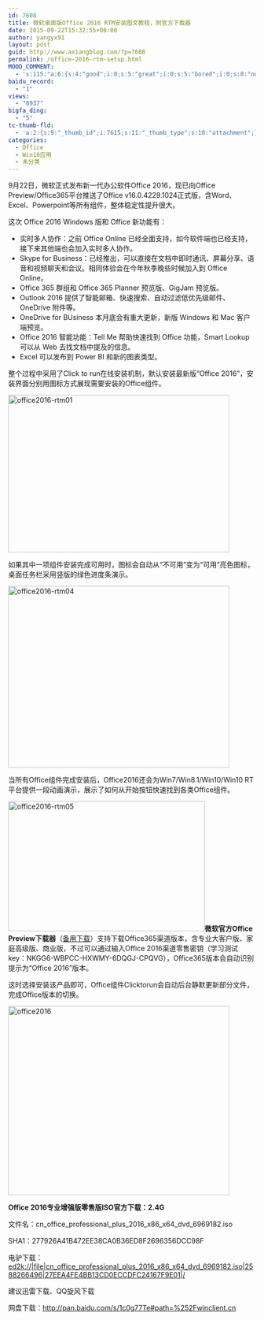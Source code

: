 ```yaml
---
id: 7608
title: 微软桌面版Office 2016 RTM安装图文教程，附官方下载器
date: 2015-09-22T15:32:55+08:00
author: yangyx91
layout: post
guid: http://www.axiangblog.com/?p=7608
permalink: /office-2016-rtm-setup.html
MOOD_COMMENT:
  - 's:115:"a:6:{s:4:"good";i:0;s:5:"great";i:0;s:5:"bored";i:0;s:8:"nonsense";i:0;s:13:"notunderstand";i:0;s:7:"passing";i:0;}";'
baidu_record:
  - "1"
views:
  - "8937"
bigfa_ding:
  - "5"
tc-thumb-fld:
  - 'a:2:{s:9:"_thumb_id";i:7615;s:11:"_thumb_type";s:10:"attachment";}'
categories:
  - Office
  - Win10应用
  - 未分类
---
```

9月22日，微软正式发布新一代办公软件Office 2016，现已向Office Preview/Office365平台推送了Office v16.0.4229.1024正式版，含Word、Excel、Powerpoint等所有组件，整体稳定性提升很大。

这次 Office 2016 Windows 版和 Office 新功能有：

  * 实时多人协作：之前 Office Online 已经全面支持，如今软件端也已经支持，接下来其他端也会加入实时多人协作。
  * Skype for Business：已经推出，可以直接在文档中即时通讯、屏幕分享、语音和视频聊天和会议。相同体验会在今年秋季晚些时候加入到 Office Online。
  * Office 365 群组和 Office 365 Planner 预览版、GigJam 预览版。
  * Outlook 2016 提供了智能邮箱、快速搜索、自动过滤低优先级邮件、OneDrive 附件等。
  * OneDrive for BUsiness 本月底会有重大更新，新版 Windows 和 Mac 客户端预览。
  * Office 2016 智能功能：Tell Me 帮助快速找到 Office 功能，Smart Lookup 可以从 Web 去找文档中提及的信息。
  * Excel 可以发布到 Power BI 和新的图表类型。

整个过程中采用了Click to run在线安装机制，默认安装最新版“Office 2016”，安装界面分别用图标方式展现需要安装的Office组件。

<a href="http://www.axiangblog.com/wp-content/uploads/2015/08/office2016-rtm01.jpg" target="_blank"  rel="nofollow" ><img loading="lazy" class="aligncenter size-full wp-image-7609" src="http://www.axiangblog.com/wp-content/uploads/2015/08/office2016-rtm01.jpg" alt="office2016-rtm01" width="450" height="320" /></a>

如果其中一项组件安装完成可用时，图标会自动从“不可用”变为“可用”亮色图标，桌面任务栏采用竖版的绿色进度条演示。

<a href="http://www.axiangblog.com/wp-content/uploads/2015/08/office2016-rtm04.jpg" target="_blank"  rel="nofollow" ><img loading="lazy" class="aligncenter size-full wp-image-7612" src="http://www.axiangblog.com/wp-content/uploads/2015/08/office2016-rtm04.jpg" alt="office2016-rtm04" width="450" height="369" /></a>

当所有Office组件完成安装后，Office2016还会为Win7/Win8.1/Win10/Win10 RT平台提供一段动画演示，展示了如何从开始按钮快速找到各类Office组件。

<a href="http://www.axiangblog.com/wp-content/uploads/2015/08/office2016-rtm05.jpg" target="_blank"  rel="nofollow" ><img loading="lazy" class="aligncenter size-full wp-image-7613" src="http://www.axiangblog.com/wp-content/uploads/2015/08/office2016-rtm05.jpg" alt="office2016-rtm05" width="400" height="264" /></a>**微软官方Office Preview下载器**（<a href="http://www.400gb.com/file/88138255" target="_blank" rel="nofollow" >备用下载</a>）支持下载Office365渠道版本，含专业大客户版、家庭高级版、商业版，不过可以通过输入Office 2016渠道零售密钥（学习测试key：NKGG6-WBPCC-HXWMY-6DQGJ-CPQVG），Office365版本会自动识别提示为“Office 2016”版本。

这时选择安装该产品即可，Office组件Clicktorun会自动后台静默更新部分文件，完成Office版本的切换。

<a href="http://www.axiangblog.com/wp-content/uploads/2015/08/office2016.jpg" target="_blank"  rel="nofollow" ><img loading="lazy" class="aligncenter size-full wp-image-7835" src="http://www.axiangblog.com/wp-content/uploads/2015/08/office2016.jpg" alt="office2016" width="450" height="384" /></a>

**Office 2016专业增强版零售版ISO官方下载：2.4G**

文件名：cn\_office\_professional\_plus\_2016\_x86\_x64\_dvd\_6969182.iso

SHA1：277926A41B472EE38CA0B36ED8F2696356DCC98F

电驴下载：<a href="http://ed2k://|file|cn_office_professional_plus_2016_x86_x64_dvd_6969182.iso|2588266496|27EEA4FE4BB13CD0ECCDFC24167F9E01|/" target="_blank" rel="nofollow" >ed2k://|file|cn_office_professional_plus_2016_x86_x64_dvd_6969182.iso|2588266496|27EEA4FE4BB13CD0ECCDFC24167F9E01|/</a>

建议迅雷下载、QQ旋风下载

网盘下载：<a href="http://pan.baidu.com/s/1c0g77Te#path=%252Fwinclient.cn" target="_blank" rel="nofollow" >http://pan.baidu.com/s/1c0g77Te#path=%252Fwinclient.cn</a>